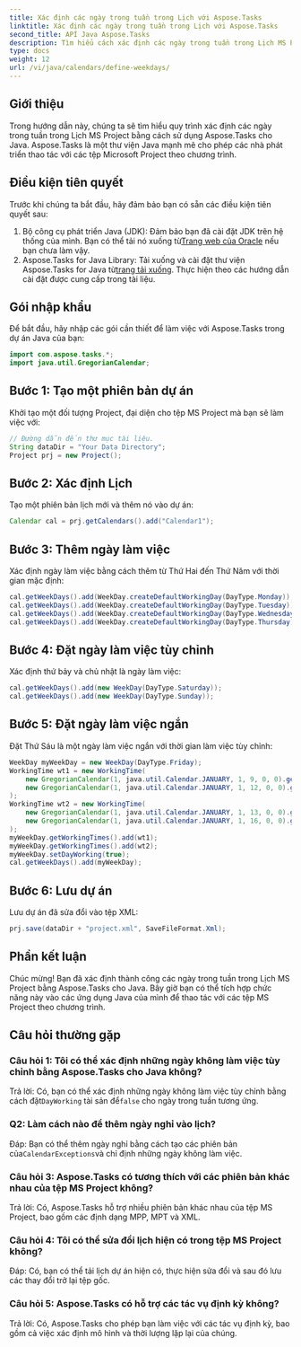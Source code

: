 ```yaml
---
title: Xác định các ngày trong tuần trong Lịch với Aspose.Tasks
linktitle: Xác định các ngày trong tuần trong Lịch với Aspose.Tasks
second_title: API Java Aspose.Tasks
description: Tìm hiểu cách xác định các ngày trong tuần trong Lịch MS Project bằng Aspose.Tasks cho Java. Tùy chỉnh ngày làm việc và thời gian một cách dễ dàng.
type: docs
weight: 12
url: /vi/java/calendars/define-weekdays/
---
```

## Giới thiệu
Trong hướng dẫn này, chúng ta sẽ tìm hiểu quy trình xác định các ngày trong tuần trong Lịch MS Project bằng cách sử dụng Aspose.Tasks cho Java. Aspose.Tasks là một thư viện Java mạnh mẽ cho phép các nhà phát triển thao tác với các tệp Microsoft Project theo chương trình.
## Điều kiện tiên quyết
Trước khi chúng ta bắt đầu, hãy đảm bảo bạn có sẵn các điều kiện tiên quyết sau:
1.  Bộ công cụ phát triển Java (JDK): Đảm bảo bạn đã cài đặt JDK trên hệ thống của mình. Bạn có thể tải nó xuống từ[Trang web của Oracle](https://www.oracle.com/java/technologies/javase-jdk11-downloads.html) nếu bạn chưa làm vậy.
2.  Aspose.Tasks for Java Library: Tải xuống và cài đặt thư viện Aspose.Tasks for Java từ[trang tải xuống](https://releases.aspose.com/tasks/java/). Thực hiện theo các hướng dẫn cài đặt được cung cấp trong tài liệu.

## Gói nhập khẩu
Để bắt đầu, hãy nhập các gói cần thiết để làm việc với Aspose.Tasks trong dự án Java của bạn:
```java
import com.aspose.tasks.*;
import java.util.GregorianCalendar;
```
## Bước 1: Tạo một phiên bản dự án
Khởi tạo một đối tượng Project, đại diện cho tệp MS Project mà bạn sẽ làm việc với:
```java
// Đường dẫn đến thư mục tài liệu.
String dataDir = "Your Data Directory";
Project prj = new Project();
```
## Bước 2: Xác định Lịch
Tạo một phiên bản lịch mới và thêm nó vào dự án:
```java
Calendar cal = prj.getCalendars().add("Calendar1");
```
## Bước 3: Thêm ngày làm việc
Xác định ngày làm việc bằng cách thêm từ Thứ Hai đến Thứ Năm với thời gian mặc định:
```java
cal.getWeekDays().add(WeekDay.createDefaultWorkingDay(DayType.Monday));
cal.getWeekDays().add(WeekDay.createDefaultWorkingDay(DayType.Tuesday));
cal.getWeekDays().add(WeekDay.createDefaultWorkingDay(DayType.Wednesday));
cal.getWeekDays().add(WeekDay.createDefaultWorkingDay(DayType.Thursday));
```
## Bước 4: Đặt ngày làm việc tùy chỉnh
Xác định thứ bảy và chủ nhật là ngày làm việc:
```java
cal.getWeekDays().add(new WeekDay(DayType.Saturday));
cal.getWeekDays().add(new WeekDay(DayType.Sunday));
```
## Bước 5: Đặt ngày làm việc ngắn
Đặt Thứ Sáu là một ngày làm việc ngắn với thời gian làm việc tùy chỉnh:
```java
WeekDay myWeekDay = new WeekDay(DayType.Friday);
WorkingTime wt1 = new WorkingTime(
    new GregorianCalendar(1, java.util.Calendar.JANUARY, 1, 9, 0, 0).getTime(),
    new GregorianCalendar(1, java.util.Calendar.JANUARY, 1, 12, 0, 0).getTime()
);
WorkingTime wt2 = new WorkingTime(
    new GregorianCalendar(1, java.util.Calendar.JANUARY, 1, 13, 0, 0).getTime(),
    new GregorianCalendar(1, java.util.Calendar.JANUARY, 1, 16, 0, 0).getTime()
);
myWeekDay.getWorkingTimes().add(wt1);
myWeekDay.getWorkingTimes().add(wt2);
myWeekDay.setDayWorking(true);
cal.getWeekDays().add(myWeekDay);
```
## Bước 6: Lưu dự án
Lưu dự án đã sửa đổi vào tệp XML:
```java
prj.save(dataDir + "project.xml", SaveFileFormat.Xml);
```

## Phần kết luận
Chúc mừng! Bạn đã xác định thành công các ngày trong tuần trong Lịch MS Project bằng Aspose.Tasks cho Java. Bây giờ bạn có thể tích hợp chức năng này vào các ứng dụng Java của mình để thao tác với các tệp MS Project theo chương trình.
## Câu hỏi thường gặp
### Câu hỏi 1: Tôi có thể xác định những ngày không làm việc tùy chỉnh bằng Aspose.Tasks cho Java không?
 Trả lời: Có, bạn có thể xác định những ngày không làm việc tùy chỉnh bằng cách đặt`DayWorking` tài sản để`false` cho ngày trong tuần tương ứng.
### Q2: Làm cách nào để thêm ngày nghỉ vào lịch?
 Đáp: Bạn có thể thêm ngày nghỉ bằng cách tạo các phiên bản của`CalendarExceptions`và chỉ định những ngày không làm việc.
### Câu hỏi 3: Aspose.Tasks có tương thích với các phiên bản khác nhau của tệp MS Project không?
Trả lời: Có, Aspose.Tasks hỗ trợ nhiều phiên bản khác nhau của tệp MS Project, bao gồm các định dạng MPP, MPT và XML.
### Câu hỏi 4: Tôi có thể sửa đổi lịch hiện có trong tệp MS Project không?
Đáp: Có, bạn có thể tải lịch dự án hiện có, thực hiện sửa đổi và sau đó lưu các thay đổi trở lại tệp gốc.
### Câu hỏi 5: Aspose.Tasks có hỗ trợ các tác vụ định kỳ không?
Trả lời: Có, Aspose.Tasks cho phép bạn làm việc với các tác vụ định kỳ, bao gồm cả việc xác định mô hình và thời lượng lặp lại của chúng.